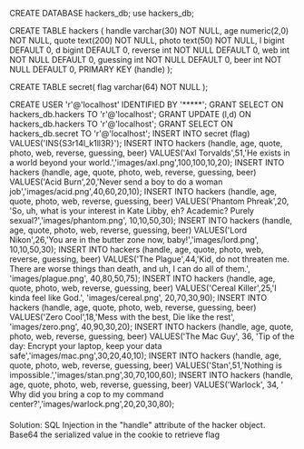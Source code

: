 CREATE DATABASE hackers_db;
use hackers_db;

CREATE TABLE hackers (
  handle varchar(30) NOT NULL,
  age numeric(2,0) NOT NULL,
  quote text(200) NOT NULL,
  photo text(50) NOT NULL,
  l bigint DEFAULT 0,
  d bigint DEFAULT 0,
  reverse int NOT NULL DEFAULT 0,
  web int NOT NULL DEFAULT 0,
  guessing int NOT NULL DEFAULT 0, 
  beer int NOT NULL DEFAULT 0,
  PRIMARY KEY (handle)
);
 
CREATE TABLE secret(
  flag varchar(64) NOT NULL
);

CREATE USER 'r'@'localhost' IDENTIFIED BY '*****';
GRANT SELECT ON hackers_db.hackers TO 'r'@'localhost';
GRANT UPDATE (l,d) ON hackers_db.hackers TO 'r'@'localhost';
GRANT SELECT ON hackers_db.secret TO 'r'@'localhost';
INSERT INTO secret (flag) VALUES('INS{S3r14l_k1ll3R}');
INSERT INTO hackers (handle, age, quote, photo, web, reverse, guessing, beer) VALUES('Axl Torvalds',51,'He exists in a world beyond your world.','images/axl.png',100,100,10,20);
INSERT INTO hackers (handle, age, quote, photo, web, reverse, guessing, beer) VALUES('Acid Burn',20,'Never send a boy to do a woman job','images/acid.png',40,60,20,10);
INSERT INTO hackers (handle, age, quote, photo, web, reverse, guessing, beer) VALUES('Phantom Phreak',20, 'So, uh, what is your interest in Kate Libby, eh? Academic? Purely sexual?','images/phantom.png', 10,10,50,30);
INSERT INTO hackers (handle, age, quote, photo, web, reverse, guessing, beer) VALUES('Lord Nikon',26,'You are in the butter zone now, baby!','images/lord.png', 10,10,50,30);
INSERT INTO hackers (handle, age, quote, photo, web, reverse, guessing, beer) VALUES('The Plague',44,'Kid, do not threaten me. There are worse things than death, and uh, I can do all of them.', 'images/plague.png', 40,80,50,75);
INSERT INTO hackers (handle, age, quote, photo, web, reverse, guessing, beer) VALUES('Cereal Killer',25,'I kinda feel like God.', 'images/cereal.png', 20,70,30,90);
INSERT INTO hackers (handle, age, quote, photo, web, reverse, guessing, beer) VALUES('Zero Cool',18,'Mess with the best, Die like the rest', 'images/zero.png', 40,90,30,20);
INSERT INTO hackers (handle, age, quote, photo, web, reverse, guessing, beer) VALUES('The Mac Guy', 36, 'Tip of the day: Encrypt your laptop, keep your data safe','images/mac.png',30,20,40,10);
INSERT INTO hackers (handle, age, quote, photo, web, reverse, guessing, beer) VALUES('Stan',51,'Nothing is impossible.','images/stan.png',30,70,100,60);
INSERT INTO hackers (handle, age, quote, photo, web, reverse, guessing, beer) VALUES('Warlock', 34, ' Why did you bring a cop to my command center?','images/warlock.png',20,20,30,80);


####


Solution:
SQL Injection in the "handle" attribute of the hacker object.
Base64 the serialized value in the cookie to retrieve flag 
